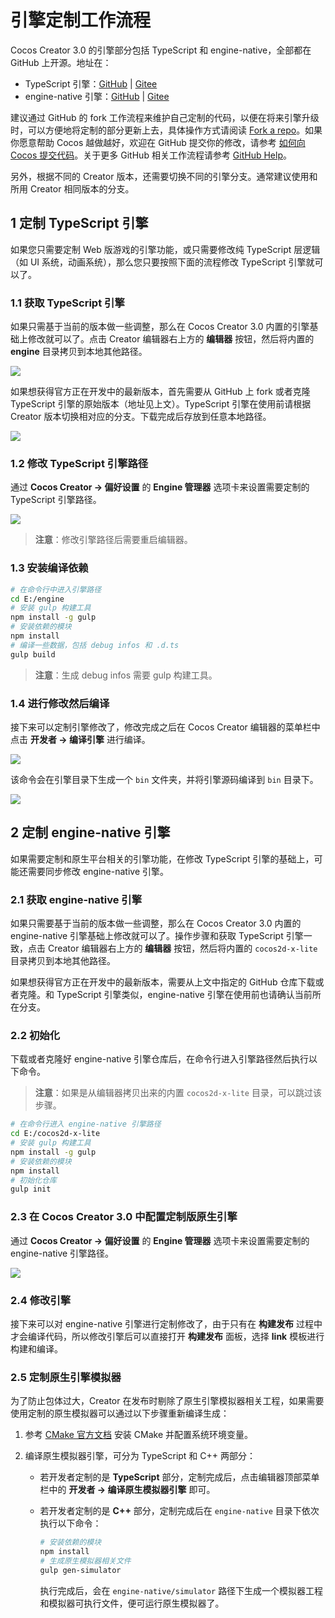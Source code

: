 # 引擎定制工作流程

Cocos Creator 3.0 的引擎部分包括 TypeScript 和 engine-native，全部都在 GitHub 上开源。地址在：

- TypeScript 引擎：[GitHub](https://github.com/cocos/cocos-engine/) | [Gitee](https://gitee.com/mirrors_cocos-creator/engine/)
- engine-native 引擎：[GitHub](https://github.com/cocos/engine-native/) | [Gitee](https://gitee.com/mirrors_cocos-creator/engine-native/)

建议通过 GitHub 的 fork 工作流程来维护自己定制的代码，以便在将来引擎升级时，可以方便地将定制的部分更新上去，具体操作方式请阅读 [Fork a repo](https://help.github.com/articles/fork-a-repo)。如果你愿意帮助 Cocos 越做越好，欢迎在 GitHub 提交你的修改，请参考 [如何向 Cocos 提交代码](../submit-pr/submit-pr.md)。关于更多 GitHub 相关工作流程请参考 [GitHub Help](https://help.github.com)。

另外，根据不同的 Creator 版本，还需要切换不同的引擎分支。通常建议使用和所用 Creator 相同版本的分支。

## 1 定制 TypeScript 引擎

如果您只需要定制 Web 版游戏的引擎功能，或只需要修改纯 TypeScript 层逻辑（如 UI 系统，动画系统），那么您只要按照下面的流程修改 TypeScript 引擎就可以了。

### 1.1 获取 TypeScript 引擎

如果只需基于当前的版本做一些调整，那么在 Cocos Creator 3.0 内置的引擎基础上修改就可以了。点击 Creator 编辑器右上方的 **编辑器** 按钮，然后将内置的 **engine** 目录拷贝到本地其他路径。

![](engine-customization/open-engine.png)

如果想获得官方正在开发中的最新版本，首先需要从 GitHub 上 fork 或者克隆 TypeScript 引擎的原始版本（地址见上文）。TypeScript 引擎在使用前请根据 Creator 版本切换相对应的分支。下载完成后存放到任意本地路径。

![](engine-customization/download-repo-js.png)

### 1.2 修改 TypeScript 引擎路径

通过 **Cocos Creator -> 偏好设置** 的 **Engine 管理器** 选项卡来设置需要定制的 TypeScript 引擎路径。

![](engine-customization/custom-ts-engine.png)

> **注意**：修改引擎路径后需要重启编辑器。

### 1.3 安装编译依赖

```bash
# 在命令行中进入引擎路径
cd E:/engine
# 安装 gulp 构建工具
npm install -g gulp
# 安装依赖的模块
npm install
# 编译一些数据，包括 debug infos 和 .d.ts
gulp build
```

> **注意**：生成 debug infos 需要 gulp 构建工具。

### 1.4 进行修改然后编译

接下来可以定制引擎修改了，修改完成之后在 Cocos Creator 编辑器的菜单栏中点击 **开发者 -> 编译引擎** 进行编译。

![](engine-customization/build.png)

该命令会在引擎目录下生成一个 `bin` 文件夹，并将引擎源码编译到 `bin` 目录下。

![](engine-customization/bin.png)

## 2 定制 engine-native 引擎

如果需要定制和原生平台相关的引擎功能，在修改 TypeScript 引擎的基础上，可能还需要同步修改 engine-native 引擎。

### 2.1 获取 engine-native 引擎

如果只需要基于当前的版本做一些调整，那么在 Cocos Creator 3.0 内置的 engine-native 引擎基础上修改就可以了。操作步骤和获取 TypeScript 引擎一致，点击 Creator 编辑器右上方的 **编辑器** 按钮，然后将内置的 `cocos2d-x-lite` 目录拷贝到本地其他路径。

如果想获得官方正在开发中的最新版本，需要从上文中指定的 GitHub 仓库下载或者克隆。和 TypeScript 引擎类似，engine-native 引擎在使用前也请确认当前所在分支。

### 2.2 初始化

下载或者克隆好 engine-native 引擎仓库后，在命令行进入引擎路径然后执行以下命令。

> **注意**：如果是从编辑器拷贝出来的内置 `cocos2d-x-lite` 目录，可以跳过该步骤。

```bash
# 在命令行进入 engine-native 引擎路径
cd E:/cocos2d-x-lite
# 安装 gulp 构建工具
npm install -g gulp
# 安装依赖的模块
npm install
# 初始化仓库
gulp init
```

### 2.3 在 Cocos Creator 3.0 中配置定制版原生引擎

通过 **Cocos Creator -> 偏好设置** 的 **Engine 管理器** 选项卡来设置需要定制的 engine-native 引擎路径。

![](engine-customization/custom-native-engine.png)

### 2.4 修改引擎

接下来可以对 engine-native 引擎进行定制修改了，由于只有在 **构建发布** 过程中才会编译代码，所以修改引擎后可以直接打开 **构建发布** 面板，选择 **link** 模板进行构建和编译。

### 2.5 定制原生引擎模拟器

为了防止包体过大，Creator 在发布时剔除了原生引擎模拟器相关工程，如果需要使用定制的原生模拟器可以通过以下步骤重新编译生成：

1. 参考 [CMake 官方文档](https://cmake.org/install/) 安装 CMake 并配置系统环境变量。
2. 编译原生模拟器引擎，可分为 TypeScript 和 C++ 两部分：

    - 若开发者定制的是 **TypeScript** 部分，定制完成后，点击编辑器顶部菜单栏中的 **开发者 -> 编译原生模拟器引擎** 即可。

    - 若开发者定制的是 **C++** 部分，定制完成后在 `engine-native` 目录下依次执行以下命令：

        ```bash
        # 安装依赖的模块
        npm install
        # 生成原生模拟器相关文件
        gulp gen-simulator
        ```

        执行完成后，会在 `engine-native/simulator` 路径下生成一个模拟器工程和模拟器可执行文件，便可运行原生模拟器了。
